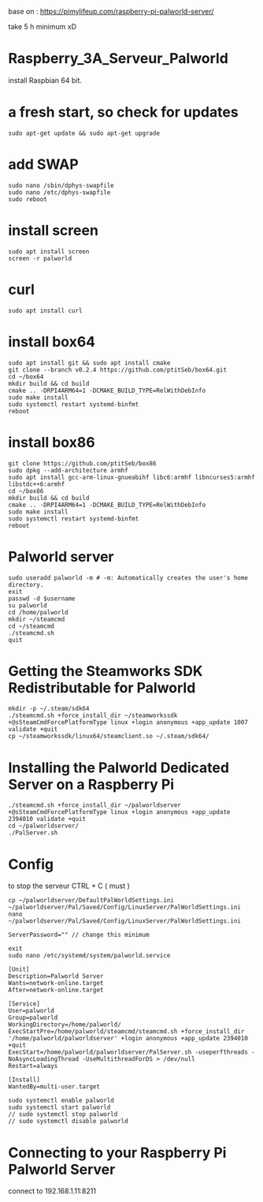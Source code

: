 base on : https://pimylifeup.com/raspberry-pi-palworld-server/ 

take 5 h minimum xD

# Raspberry_3A_Serveur_Palworld

install Raspbian 64 bit.

# a fresh start, so check for updates
```
sudo apt-get update && sudo apt-get upgrade
```
# add SWAP
```
sudo nano /sbin/dphys-swapfile
sudo nano /etc/dphys-swapfile
sudo reboot
```
# install screen
```
sudo apt install screen
screen -r palworld
```
# curl
```
sudo apt install curl
```
# install box64
```
sudo apt install git && sudo apt install cmake
git clone --branch v0.2.4 https://github.com/ptitSeb/box64.git
cd ~/box64
mkdir build && cd build
cmake .. -DRPI4ARM64=1 -DCMAKE_BUILD_TYPE=RelWithDebInfo
sudo make install
sudo systemctl restart systemd-binfmt
reboot
```
# install box86
```
git clone https://github.com/ptitSeb/box86
sudo dpkg --add-architecture armhf
sudo apt install gcc-arm-linux-gnueabihf libc6:armhf libncurses5:armhf libstdc++6:armhf
cd ~/box86
mkdir build && cd build
cmake .. -DRPI4ARM64=1 -DCMAKE_BUILD_TYPE=RelWithDebInfo
sudo make install
sudo systemctl restart systemd-binfmt
reboot
```
# Palworld server
```
sudo useradd palworld -m # -m: Automatically creates the user's home directory.
exit
passwd -d $username
su palworld
cd /home/palworld
mkdir ~/steamcmd
cd ~/steamcmd
./steamcmd.sh
quit
```
# Getting the Steamworks SDK Redistributable for Palworld
```
mkdir -p ~/.steam/sdk64
./steamcmd.sh +force_install_dir ~/steamworkssdk +@sSteamCmdForcePlatformType linux +login anonymous +app_update 1007 validate +quit
cp ~/steamworkssdk/linux64/steamclient.so ~/.steam/sdk64/
```

# Installing the Palworld Dedicated Server on a Raspberry Pi
```
./steamcmd.sh +force_install_dir ~/palworldserver +@sSteamCmdForcePlatformType linux +login anonymous +app_update 2394010 validate +quit
cd ~/palworldserver/
./PalServer.sh
```
# Config
to stop the serveur CTRL + C ( must )
```
cp ~/palworldserver/DefaultPalWorldSettings.ini ~/palworldserver/Pal/Saved/Config/LinuxServer/PalWorldSettings.ini
nano ~/palworldserver/Pal/Saved/Config/LinuxServer/PalWorldSettings.ini
```
```
ServerPassword="" // change this minimum
```

```
exit
sudo nano /etc/systemd/system/palworld.service
```
```
[Unit]
Description=Palworld Server
Wants=network-online.target
After=network-online.target

[Service]
User=palworld
Group=palworld
WorkingDirectory=/home/palworld/
ExecStartPre=/home/palworld/steamcmd/steamcmd.sh +force_install_dir '/home/palworld/palworldserver' +login anonymous +app_update 2394010 +quit
ExecStart=/home/palworld/palworldserver/PalServer.sh -useperfthreads -NoAsyncLoadingThread -UseMultithreadForDS > /dev/null
Restart=always

[Install]
WantedBy=multi-user.target
```
```
sudo systemctl enable palworld
sudo systemctl start palworld
// sudo systemctl stop palworld
// sudo systemctl disable palworld
```
# Connecting to your Raspberry Pi Palworld Server
connect to 192.168.1.11:8211
